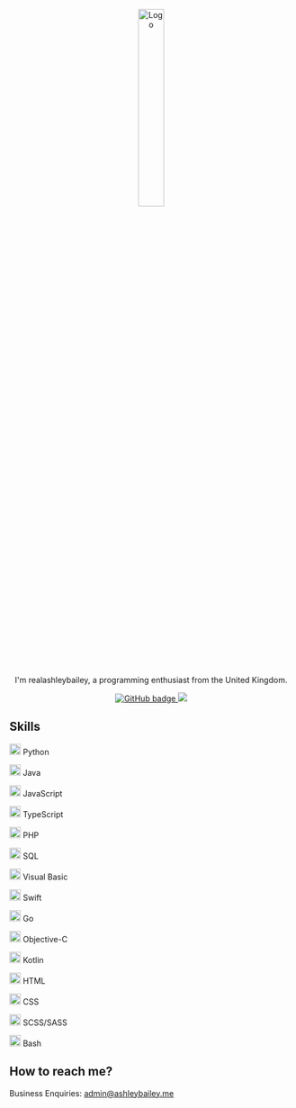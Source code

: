 <p align="center"><img width="30%" src="https://avatars.githubusercontent.com/u/16636012?v=4" alt="Logo" /></p>

<p align="center">I'm realashleybailey, a programming enthusiast from the United Kingdom.</p>

<p align="center">
  <a href="https://github.com/realashleybailey?tab=followers">
    <img src="https://img.shields.io/github/followers/realashleybailey?style=for-the-badge" alt="GitHub badge" />
  </a>
  <a href="https://youtube.com/c/AshleyBaileyOfficial?sub_confirmation=1">
    <img src="https://img.shields.io/youtube/channel/subscribers/UC_aE0rQ1_9rsTo4Iwb2rbwQ?style=for-the-badge" />
  </a>
</p>

## Skills

<img width="20" src="https://external-content.duckduckgo.com/iu/?u=https%3A%2F%2Flogos-download.com%2Fwp-content%2Fuploads%2F2016%2F10%2FPython_logo_icon.png&f=1&nofb=1" /> Python

<img width="20" src="https://brandslogos.com/wp-content/uploads/thumbs/java-logo-vector-1.svg" /> Java

<img width="20" src="https://upload.wikimedia.org/wikipedia/commons/thumb/6/6a/JavaScript-logo.png/800px-JavaScript-logo.png" /> JavaScript

<img width="20" src="https://upload.wikimedia.org/wikipedia/commons/thumb/4/4c/Typescript_logo_2020.svg/640px-Typescript_logo_2020.svg.png"> TypeScript

<img width="20" src="https://upload.wikimedia.org/wikipedia/commons/thumb/2/27/PHP-logo.svg/640px-PHP-logo.svg.png" /> PHP

<img width="20" src="https://external-content.duckduckgo.com/iu/?u=https%3A%2F%2Fplatform-user-uploads.s3.amazonaws.com%2Fblog%2Fcategory%2Flogo%2F60%2Fsql.png&f=1&nofb=1" /> SQL

<img width="20" src="https://upload.wikimedia.org/wikipedia/commons/thumb/4/40/VB.NET_Logo.svg/2048px-VB.NET_Logo.svg.png" /> Visual Basic

<img width="20" src="https://cdn.freebiesupply.com/logos/large/2x/swift-15-logo-svg-vector.svg" /> Swift

<img width="20" src="https://go.dev/blog/go-brand/Go-Logo/PNG/Go-Logo_Blue.png" /> Go

<img width="20" src="https://seeklogo.com/images/O/objective-c-logo-81746870EF-seeklogo.com.png" /> Objective-C

<img width="20" src="https://upload.wikimedia.org/wikipedia/commons/7/74/Kotlin_Icon.png" /> Kotlin

<img width="20" src="https://upload.wikimedia.org/wikipedia/commons/thumb/6/61/HTML5_logo_and_wordmark.svg/640px-HTML5_logo_and_wordmark.svg.png" /> HTML

<img width="20" src="https://upload.wikimedia.org/wikipedia/commons/thumb/d/d5/CSS3_logo_and_wordmark.svg/1200px-CSS3_logo_and_wordmark.svg.png" /> CSS

<img width="20" src="https://cdn.freebiesupply.com/logos/thumbs/2x/sass-1-logo.png" /> SCSS/SASS

<img width="20" src="https://upload.wikimedia.org/wikipedia/commons/thumb/4/4b/Bash_Logo_Colored.svg/2048px-Bash_Logo_Colored.svg.png" /> Bash

## How to reach me?
Business Enquiries: admin@ashleybailey.me
